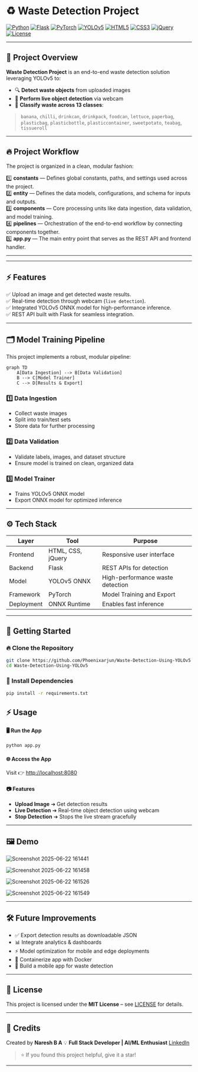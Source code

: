 # ♻️ Waste Detection Project

[![Python](https://img.shields.io/badge/Python-3.10-blue?logo=python&logoColor=white)](https://www.python.org/)
[![Flask](https://img.shields.io/badge/Flask-2.x-lightgrey?logo=flask)](https://flask.palletsprojects.com/)
[![PyTorch](https://img.shields.io/badge/PyTorch-1.13.1-EE4C2C?logo=pytorch&logoColor=white)](https://pytorch.org/)
[![YOLOv5](https://img.shields.io/badge/YOLOv5-7.0-red?logo=opencv&logoColor=white)](https://github.com/ultralytics/yolov5/)
[![HTML5](https://img.shields.io/badge/HTML5-E34F26?logo=html5&logoColor=white)](https://developer.mozilla.org/)
[![CSS3](https://img.shields.io/badge/CSS3-1572B6?logo=css3&logoColor=white)](https://developer.mozilla.org/)
[![jQuery](https://img.shields.io/badge/jQuery-0769AD?logo=jquery&logoColor=white)](https://jquery.com/)
[![License](https://img.shields.io/badge/License-MIT-green.svg)](LICENSE)

---

## 📌 Project Overview
**Waste Detection Project** is an end-to-end waste detection solution leveraging YOLOv5 to:
- 🔍 **Detect waste objects** from uploaded images
- 🎥 **Perform live object detection** via webcam
- 🌱 **Classify waste across 13 classes**:

> `banana`, `chilli`, `drinkcan`, `drinkpack`, `foodcan`, `lettuce`, `paperbag`, `plasticbag`, `plasticbottle`, `plasticcontainer`, `sweetpotato`, `teabag`, `tissueroll`

---

## 🔥 Project Workflow

The project is organized in a clean, modular fashion:

1️⃣ **constants** — Defines global constants, paths, and settings used across the project.  
2️⃣ **entity** — Defines the data models, configurations, and schema for inputs and outputs.  
3️⃣ **components** — Core processing units like data ingestion, data validation, and model training.  
4️⃣ **pipelines** — Orchestration of the end-to-end workflow by connecting components together.  
5️⃣ **app.py** — The main entry point that serves as the REST API and frontend handler.

---

---

## ⚡️ Features
✅ Upload an image and get detected waste results.  
✅ Real-time detection through webcam (`live detection`).  
✅ Integrated YOLOv5 ONNX model for high-performance inference.  
✅ REST API built with Flask for seamless integration.  

---

## 🗂️ Model Training Pipeline
This project implements a robust, modular pipeline:

```mermaid
graph TD
    A[Data Ingestion] --> B[Data Validation]
    B --> C[Model Trainer]
    C --> D[Results & Export]
````

### 1️⃣ Data Ingestion

* Collect waste images
* Split into train/test sets
* Store data for further processing

### 2️⃣ Data Validation

* Validate labels, images, and dataset structure
* Ensure model is trained on clean, organized data

### 3️⃣ Model Trainer

* Trains YOLOv5 ONNX model
* Export ONNX model for optimized inference

---

## ⚙️ Tech Stack

| Layer      | Tool              | Purpose                          |
| ---------- | ----------------- | -------------------------------- |
| Frontend   | HTML, CSS, jQuery | Responsive user interface        |
| Backend    | Flask             | REST APIs for detection          |
| Model      | YOLOv5 ONNX       | High-performance waste detection |
| Framework  | PyTorch           | Model Training and Export        |
| Deployment | ONNX Runtime      | Enables fast inference           |

---

## 🚀 Getting Started

### 🔥 Clone the Repository

```bash
git clone https://github.com/Phoenixarjun/Waste-Detection-Using-YOLOv5
cd Waste-Detection-Using-YOLOv5
```

### 🐍 Install Dependencies

```bash
pip install -r requirements.txt
```


## ⚡️ Usage

#### 🖥️ Run the App

```bash
python app.py
```

#### 🌐 Access the App

Visit 👉 [http://localhost:8080](http://localhost:8080)

#### 📷 Features

* **Upload Image** ➔ Get detection results
* **Live Detection** ➔ Real-time object detection using webcam
* **Stop Detection** ➔ Stops the live stream gracefully

---

## 🖼️ Demo

![Screenshot 2025-06-22 161441](https://github.com/user-attachments/assets/c78e6629-b1f1-4b37-a4ed-56d995f9eee8)

![Screenshot 2025-06-22 161458](https://github.com/user-attachments/assets/1edb1724-368c-4008-ae21-fc7f70c297cb)

![Screenshot 2025-06-22 161526](https://github.com/user-attachments/assets/91e58780-0b19-4918-b5ec-e7a7001b4aaf)

![Screenshot 2025-06-22 161549](https://github.com/user-attachments/assets/db64aad8-9c44-4f5a-a7ea-939d2e68767a)

---

## 🛠️ Future Improvements

* ✅ Export detection results as downloadable JSON
* 📊 Integrate analytics & dashboards
* ⚡️ Model optimization for mobile and edge deployments
* 🐳 Containerize app with Docker
* 📱 Build a mobile app for waste detection

---

## 📄 License

This project is licensed under the **MIT License** – see [LICENSE](LICENSE) for details.

---

## 👋 Credits

Created by **Naresh B A**
💡 **Full Stack Developer | AI/ML Enthusiast**
[LinkedIn](https://www.linkedin.com/in/naresh-b-a-1b5331243)

> ⭐️ If you found this project helpful, give it a star!

---
